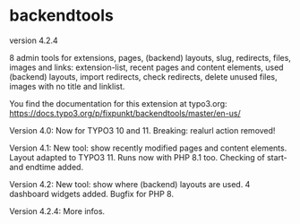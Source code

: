 # backendtools

version 4.2.4

8 admin tools for extensions, pages, (backend) layouts, slug, redirects, files, images and links:
extension-list, recent pages and content elements, used (backend) layouts, import redirects, check redirects, 
delete unused files, images with no title and linklist.

You find the documentation for this extension at typo3.org:
https://docs.typo3.org/p/fixpunkt/backendtools/master/en-us/

Version 4.0:
Now for TYPO3 10 and 11.
Breaking: realurl action removed!

Version 4.1:
New tool: show recently modified pages and content elements.
Layout adapted to TYPO3 11. Runs now with PHP 8.1 too.
Checking of start- and endtime added.

Version 4.2:
New tool: show where (backend) layouts are used.
4 dashboard widgets added.
Bugfix for PHP 8.

Version 4.2.4:
More infos.